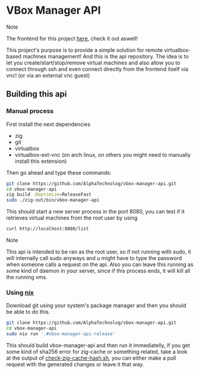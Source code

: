 # VBox Manager API

> [!NOTE]
> The frontend for this project [here](https://github.com/alphatechnolog/vbox-manager-frontend), check it out aswell!

This project's purpose is to provide a simple solution for remote virtualbox-based machines management! And this is the api repository. The idea is to let you create/start/stop/remove virtual machines and also allow you to connect through ssh and even connect directly from the frontend itself via vnc! (or via an external vnc guest)

## Building this api

### Manual process

First install the next dependencies

- zig
- git
- virtualbox
- virtualbox-ext-vnc (on arch linux, on others you might need to manually install this extension)

Then go ahead and type these commands:

```sh
git clone https://github.com/AlphaTechnolog/vbox-manager-api.git
cd vbox-manager-api
zig build -Doptimize=ReleaseFast
sudo ./zig-out/bin/vbox-manager-api
```

This should start a new server process in the port 8080, you can test if it retrieves virtual machines from the root user by using

```sh
curl http://localhost:8080/list
```

> [!NOTE]
> This api is intended to be ran as the root user, so if not running with sudo, it will internally call sudo anyways and u might have to type the password when someone calls a request on the api. Also you can leave this running as some kind of daemon in your server, since if this process ends, it will kill all the running vms.

### Using [nix](https://nixos.org/download/)

Download git using your system's package manager and then you should be able to do this.

```sh
git clone https://github.com/AlphaTechnolog/vbox-manager-api.git
cd vbox-manager-api
sudo nix run '.#vbox-manager-api-release'
```

This should build vbox-manager-api and then run it immediatelly, if you get some kind of sha256 error for zig-cache or something related, take a look at the output of [check-zig-cache-hash.sh](./nix/build-support/check-zig-cache-hash.sh), you can either make a pull request with the generated changes or leave it that way.
